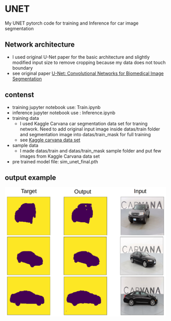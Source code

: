 # UNET
My UNET pytorch code for training and Inference for car image segmentation
## Network architecture
  - I used original U-Net paper for the basic architecture and slightly modified input size to remove cropping because my data does not touch boundary
  - see original paper [U-Net: Convolutional Networks for Biomedical Image Segmentation](https://arxiv.org/abs/1505.04597)
## contenst
  - training jupyter notebook use: Train.ipynb
  - inference jupyter notebook use : Inference.ipynb
  - training data 
    - I used Kaggle Carvana car segmentation data set for traning network. Need to add original input image inside datas/train folder and segmentation image into datas/train_mask for full training
    - see [Kaggle carvana data set](https://www.kaggle.com/c/carvana-image-masking-challenge/data)
  - sample data
    - I made datas/train and datas/train_mask sample folder and put few images from Kaggle Carvana data set
  - pre trained model file: sim_unet_final.pth
## output example  
  ![see output of trained network](car_seg_example.png)
